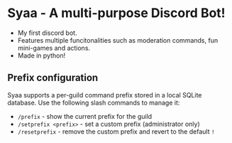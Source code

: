 # Syaa - A multi-purpose Discord Bot!

- My first discord bot.
- Features multiple funcitonalities such as moderation commands, fun mini-games and actions.
- Made in python!

## Prefix configuration

Syaa supports a per-guild command prefix stored in a local SQLite database.  Use
the following slash commands to manage it:

- `/prefix` - show the current prefix for the guild
- `/setprefix <prefix>` - set a custom prefix (administrator only)
- `/resetprefix` - remove the custom prefix and revert to the default `!`
